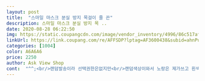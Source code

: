 ```yaml
---
layout: post 
title:  "스마일 마스크 분실 방지 목걸이 줄 끈" 
description: 스마일 마스크 분실 방지 목 ..
date: 2020-08-28 06:22:50 
img: https://static.coupangcdn.com/image/vendor_inventory/4996/86c517af44cf3be0808d9b265257f01bbe3153b3eb7d33d2fa907689b516.jpg 
linkUrl: https://link.coupang.com/re/AFFSDP?lptag=AF3600438&subid=ahnPublicAsk&pageKey=1807589414&itemId=3075522065&vendorItemId=71063396464&traceid=V0-113-af71903a1fe25007 
categories: [1004] 
color: A6A6A6 
price: 2250 
author: Ask View Shop 
cont:  "^^;<br/>랜덤발송이라 선택권한은없지만<br/>랜덤색상이와서 노랑은 제가쓰고 흰색은 신랑주려구여<br/>색상을선택할수있게안돼있는데 똑같은색만보네서별로에요<br/>좋아요<br/>하나더주문 신랑주려고 구매했는데<br/>" 
---
```

